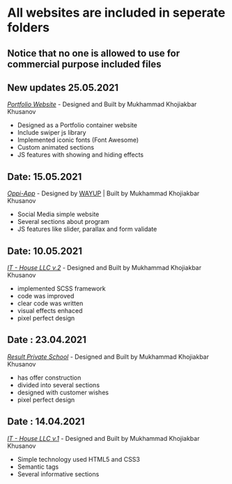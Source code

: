 # All websites are included in seperate folders

## Notice that no one is allowed to use for commercial purpose included files


New updates 25.05.2021
---
*[Portfolio Website](https://khusanov-m-r.netlify.app/)* - Designed and Built by Mukhammad Khojiakbar Khusanov

- Designed as a Portfolio container website
- Include swiper js library
- Implemented iconic fonts (Font Awesome)
- Custom animated sections
- JS features with showing and hiding effects


Date: 15.05.2021
---
*[Oppi-App](https://oppai.netlify.app/)* - Designed by [WAYUP](https://wayup.in/) | Built by Mukhammad Khojiakbar Khusanov

- Social Media simple website
- Several sections about program
- JS features like slider, parallax and form validate

Date: 10.05.2021
---
*[IT - House LLC v.2](https://it-house-llc.netlify.app/)* - Designed and Built by Mukhammad Khojiakbar Khusanov

- implemented SCSS framework
- code was improved
- clear code was written
- visual effects enhaced
- pixel perfect design

Date : 23.04.2021
---
*[Result Private School](https://result-private-school.netlify.app/)* - Designed and Built by Mukhammad Khojiakbar Khusanov

- has offer construction
- divided into several sections
- designed with customer wishes
- pixel perfect design

Date : 14.04.2021
---
*[IT - House LLC v.1](https://607cff8839599b8906421dba--it-house-llc.netlify.app/)* - Designed and Built by Mukhammad Khojiakbar Khusanov

- Simple technology used HTML5 and CSS3
- Semantic tags
- Several informative sections
